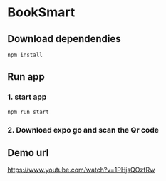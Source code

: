 # BookSmart

## Download dependendies
```
npm install
```

## Run app
### 1. start app
```
npm run start
```
### 2. Download expo go and scan the Qr code


## Demo url

https://www.youtube.com/watch?v=1PHjsQOzfRw
